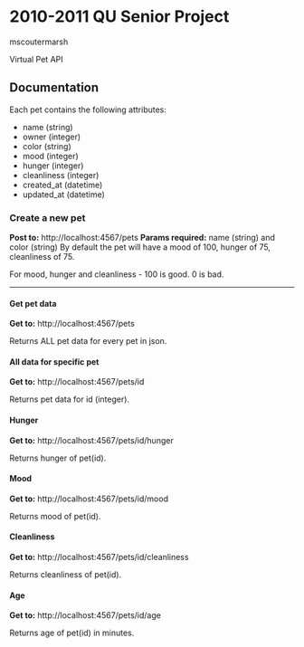 2010-2011 QU Senior Project
===========================
mscoutermarsh

Virtual Pet API

Documentation
-------------

Each pet contains the following attributes:
+ name (string)
+ owner (integer)
+ color (string)
+ mood (integer)
+ hunger (integer)
+ cleanliness (integer)
+ created_at (datetime)
+ updated_at (datetime)

### Create a new pet
**Post to:** http://localhost:4567/pets
**Params required:** name (string) and color (string)
By default the pet will have a mood of 100, hunger of 75, cleanliness of 75.

For mood, hunger and cleanliness - 100 is good. 0 is bad.

-------------
#### Get pet data
**Get to:** http://localhost:4567/pets

Returns ALL pet data for every pet in json.

#### All data for specific pet
**Get to:** http://localhost:4567/pets/id

Returns pet data for id (integer).

#### Hunger
**Get to:** http://localhost:4567/pets/id/hunger

Returns hunger of pet(id).

#### Mood
**Get to:** http://localhost:4567/pets/id/mood

Returns mood of pet(id).

#### Cleanliness
**Get to:** http://localhost:4567/pets/id/cleanliness

Returns cleanliness of pet(id).

#### Age
**Get to:** http://localhost:4567/pets/id/age

Returns age of pet(id) in minutes.

